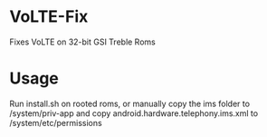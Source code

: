 # VoLTE-Fix
Fixes VoLTE on 32-bit GSI Treble Roms

# Usage
Run install.sh on rooted roms, or manually copy the ims folder to /system/priv-app and copy android.hardware.telephony.ims.xml to /system/etc/permissions
